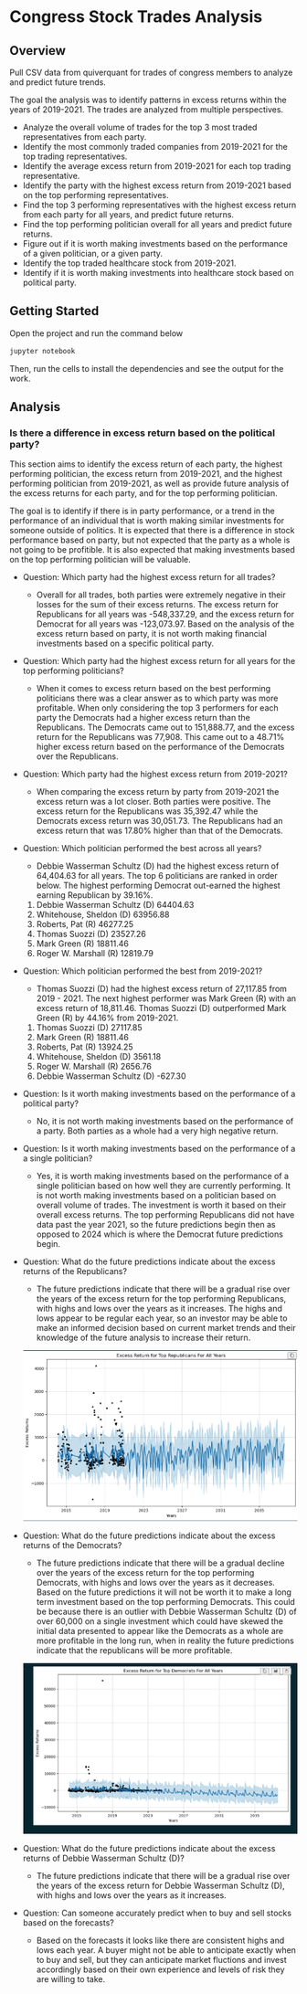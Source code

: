 # Congress Stock Trades Analysis

## Overview

Pull CSV data from quiverquant for trades of congress members to analyze and predict future trends.

The goal the analysis was to identify patterns in excess returns within the years of 2019-2021. The trades are analyzed from multiple perspectives.
* Analyze the overall volume of trades for the top 3 most traded representatives from each party.
* Identify the most commonly traded companies from 2019-2021 for the top trading representatives.
* Identify the average excess return from 2019-2021 for each top trading representative.
* Identify the party with the highest excess return from 2019-2021 based on the top performing representatives.
* Find the top 3 performing representatives with the highest excess return from each party for all years, and predict future returns.
* Find the top performing politician overall for all years and predict future returns.
* Figure out if it is worth making investments based on the performance of a given politician, or a given party.
* Identify the top traded healthcare stock from 2019-2021.
* Identify if it is worth making investments into healthcare stock based on political party.

## Getting Started

Open the project and run the command below

```bash
jupyter notebook
```

Then, run the cells to install the dependencies and see the output for the work.

## Analysis

### Is there a difference in excess return based on the political party?

This section aims to identify the excess return of each party, the highest performing politician,
the excess return from 2019-2021, and the highest performing politician from 2019-2021, as well as provide future analysis of the excess returns for each party, and for the top performing politician.

The goal is to identify if there is in party performance, or a trend in the performance of an individual
that is worth making similar investments for someone outside of politics. It is expected that there is a difference in stock performance based on party, but not expected that the party as a whole is not going to be profitible. It is also expected that making investments based on the top performing politician will be valuable.

* Question: Which party had the highest excess return for all trades?
	* Overall for all trades, both parties were extremely negative in their losses for the sum of their excess returns. The excess return for Republicans for all years was -548,337.29, and the excess return for Democrat for all years was -123,073.97. Based on the analysis of the excess return based on party, it is not worth making financial investments based on a specific political party.

* Question: Which party had the highest excess return for all years for the top performing politicians?
	* When it comes to excess return based on the best performing politicians there was a clear answer as to which party was more profitable. When only considering the top 3 performers for each party the Democrats had a higher excess return than the Republicans. The Democrats came out to 151,888.77, and the excess return for the Republicans was 77,908. This came out to a 48.71% higher excess return based on the performance of the Democrats over the Republicans.

* Question: Which party had the highest excess return from 2019-2021?
	* When comparing the excess return by party from 2019-2021 the excess return was a lot closer. Both parties were positive. The excess return for the Republicans was 35,392.47 while the Democrats excess return was 30,051.73. The Republicans had an excess return that was 17.80% higher than that of the Democrats.

* Question: Which politician performed the best across all years?
	* Debbie Wasserman Schultz (D) had the highest excess return of 64,404.63 for all years. The top 6 politicians are ranked in order below. The highest performing Democrat out-earned the highest earning Republican by 39.16%.
	1. Debbie Wasserman Schultz (D)    64404.63
	2. Whitehouse, Sheldon (D)         63956.88
	3. Roberts, Pat (R)                46277.25
	4. Thomas Suozzi (D)               23527.26
	5. Mark Green (R)                  18811.46
	6. Roger W. Marshall (R)           12819.79

* Question: Which politician performed the best from 2019-2021?
	* Thomas Suozzi (D) had the highest excess return of 27,117.85 from 2019 - 2021. The next highest performer was Mark Green (R) with an excess return of 18,811.46. Thomas Suozzi (D) outperformed Mark Green (R) by 44.16% from 2019-2021.
	1. Thomas Suozzi (D)               27117.85
	2. Mark Green (R)                  18811.46
	3. Roberts, Pat (R)                13924.25
	4. Whitehouse, Sheldon (D)          3561.18
	5. Roger W. Marshall (R)            2656.76
	6. Debbie Wasserman Schultz (D)     -627.30

* Question: Is it worth making investments based on the performance of a political party?
	* No, it is not worth making investments based on the performance of a party. Both parties as a whole had a very high negative return.

* Question: Is it worth making investments based on the performance of a a single politician?
	* Yes, it is worth making investments based on the performance of a single politician based on how well they are currently performing. It is not worth making investments based on a politician based on overall volume of trades. The investment is worth it based on their overall excess returns. The top performing Republicans did not have data past the year 2021, so the future predictions begin then as opposed to 2024 which is where the Democrat future predictions begin.

* Question: What do the future predictions indicate about the excess returns of the Republicans?
	* The future predictions indicate that there will be a gradual rise over the years of the excess return for the top performing Republicans, with highs and lows over the years as it increases. The highs and lows appear to be regular each year, so an investor may be able to make an informed decision based on current market trends and their knowledge of the future analysis to increase their return.

	![Republican future predictions](./images/rep_prophet.png)


* Question: What do the future predictions indicate about the excess returns of the Democrats?
	* The future predictions indicate that there will be a gradual decline over the years of the excess return for the top performing Democrats, with highs and lows over the years as it decreases. Based on the future predictions it will not be worth it to make a long term investment based on the top performing Democrats. This could be because there is an outlier with Debbie Wasserman Schultz (D) of over 60,000 on a single investment which could have skewed the initial data presented to appear like the Democrats as a whole are more profitable in the long run, when in reality the future predictions indicate that the republicans will be more profitable.

	![Democrat future predictions](./images/dem_prophet.png)

* Question: What do the future predictions indicate about the excess returns of Debbie Wasserman Schultz (D)?
	* The future predictions indicate that there will be a gradual rise over the years of the excess return for Debbie Wasserman Schultz (D), with highs and lows over the years as it increases.

* Question: Can someone accurately predict when to buy and sell stocks based on the forecasts?
	* Based on the forecasts it looks like there are consistent highs and lows each year. A buyer might not be able to anticipate exactly when to buy and sell, but they can anticipate market fluctions and invest accordingly based on their own experience and levels of risk they are willing to take.